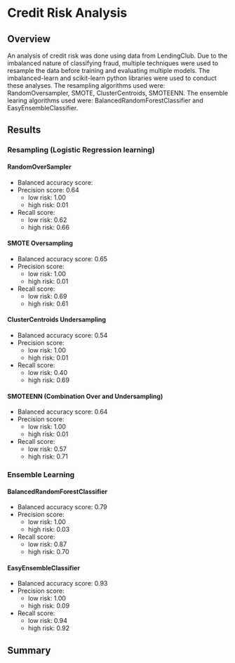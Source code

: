 # Credit Risk Analysis

## Overview 
An analysis of credit risk was done using data from LendingClub. Due to the imbalanced nature of classifying fraud, multiple techniques were used to resample the data before training and evaluating multiple models. The imbalanced-learn and scikit-learn python libraries were used to conduct these analyses. The resampling algorithms used were: RandomOversampler, SMOTE, ClusterCentroids, SMOTEENN. The ensemble learing algorithms used were: BalancedRandomForestClassifier and EasyEnsembleClassifier.

## Results 
### Resampling (Logistic Regression learning)
#### RandomOverSampler
- Balanced accuracy score: 
- Precision score: 0.64
  - low risk: 1.00
  - high risk: 0.01
- Recall score:
  - low risk: 0.62
  - high risk: 0.66
  
#### SMOTE Oversampling
- Balanced accuracy score: 0.65
- Precision score:
  - low risk: 1.00
  - high risk: 0.01
- Recall score:
  - low risk: 0.69
  - high risk: 0.61
  
#### ClusterCentroids Undersampling
- Balanced accuracy score: 0.54
- Precision score:
  - low risk: 1.00
  - high risk: 0.01
- Recall score:
  - low risk: 0.40
  - high risk: 0.69

#### SMOTEENN (Combination Over and Undersampling)
- Balanced accuracy score:  0.64
- Precision score:
  - low risk: 1.00
  - high risk: 0.01
- Recall score:
  - low risk: 0.57
  - high risk: 0.71

### Ensemble Learning
#### BalancedRandomForestClassifier
- Balanced accuracy score: 0.79
- Precision score:
  - low risk: 1.00
  - high risk: 0.03
- Recall score:
  - low risk: 0.87
  - high risk: 0.70
  
#### EasyEnsembleClassifier
- Balanced accuracy score: 0.93 
- Precision score:
  - low risk: 1.00
  - high risk: 0.09
- Recall score:
  - low risk: 0.94
  - high risk: 0.92
  
## Summary


